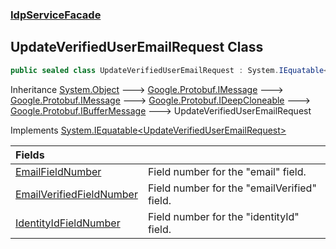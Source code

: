 ### [IdpServiceFacade](../index.md 'IdpServiceFacade')

## UpdateVerifiedUserEmailRequest Class

```csharp
public sealed class UpdateVerifiedUserEmailRequest : System.IEquatable<IdpServiceFacade.UpdateVerifiedUserEmailRequest>
```

Inheritance [System\.Object](https://learn.microsoft.com/en-us/dotnet/api/system.object 'System\.Object') &#129106; [Google\.Protobuf\.IMessage](https://learn.microsoft.com/en-us/dotnet/api/google.protobuf.imessage 'Google\.Protobuf\.IMessage') &#129106; [Google\.Protobuf\.IMessage](https://learn.microsoft.com/en-us/dotnet/api/google.protobuf.imessage 'Google\.Protobuf\.IMessage') &#129106; [Google\.Protobuf\.IDeepCloneable](https://learn.microsoft.com/en-us/dotnet/api/google.protobuf.ideepcloneable 'Google\.Protobuf\.IDeepCloneable') &#129106; [Google\.Protobuf\.IBufferMessage](https://learn.microsoft.com/en-us/dotnet/api/google.protobuf.ibuffermessage 'Google\.Protobuf\.IBufferMessage') &#129106; UpdateVerifiedUserEmailRequest

Implements [System\.IEquatable&lt;](https://learn.microsoft.com/en-us/dotnet/api/system.iequatable-1 'System\.IEquatable\`1')[UpdateVerifiedUserEmailRequest](index.md 'IdpServiceFacade\.UpdateVerifiedUserEmailRequest')[&gt;](https://learn.microsoft.com/en-us/dotnet/api/system.iequatable-1 'System\.IEquatable\`1')

| Fields | |
| :--- | :--- |
| [EmailFieldNumber](EmailFieldNumber.md 'IdpServiceFacade\.UpdateVerifiedUserEmailRequest\.EmailFieldNumber') | Field number for the "email" field\. |
| [EmailVerifiedFieldNumber](EmailVerifiedFieldNumber.md 'IdpServiceFacade\.UpdateVerifiedUserEmailRequest\.EmailVerifiedFieldNumber') | Field number for the "emailVerified" field\. |
| [IdentityIdFieldNumber](IdentityIdFieldNumber.md 'IdpServiceFacade\.UpdateVerifiedUserEmailRequest\.IdentityIdFieldNumber') | Field number for the "identityId" field\. |
